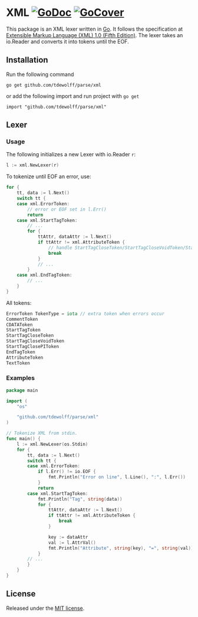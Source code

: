 # XML [![GoDoc](http://godoc.org/github.com/tdewolff/parse/xml?status.svg)](http://godoc.org/github.com/tdewolff/parse/xml) [![GoCover](http://gocover.io/_badge/github.com/tdewolff/parse/xml)](http://gocover.io/github.com/tdewolff/parse/xml)

This package is an XML lexer written in [Go][1]. It follows the specification at [Extensible Markup Language (XML) 1.0 (Fifth Edition)](http://www.w3.org/TR/REC-xml/). The lexer takes an io.Reader and converts it into tokens until the EOF.

## Installation
Run the following command

	go get github.com/tdewolff/parse/xml

or add the following import and run project with `go get`

	import "github.com/tdewolff/parse/xml"

## Lexer
### Usage
The following initializes a new Lexer with io.Reader `r`:
``` go
l := xml.NewLexer(r)
```

To tokenize until EOF an error, use:
``` go
for {
	tt, data := l.Next()
	switch tt {
	case xml.ErrorToken:
		// error or EOF set in l.Err()
		return
	case xml.StartTagToken:
		// ...
		for {
			ttAttr, dataAttr := l.Next()
			if ttAttr != xml.AttributeToken {
				// handle StartTagCloseToken/StartTagCloseVoidToken/StartTagClosePIToken
				break
			}
			// ...
		}
	case xml.EndTagToken:
		// ...
	}
}
```

All tokens:
``` go
ErrorToken TokenType = iota // extra token when errors occur
CommentToken
CDATAToken
StartTagToken
StartTagCloseToken
StartTagCloseVoidToken
StartTagClosePIToken
EndTagToken
AttributeToken
TextToken
```

### Examples
``` go
package main

import (
	"os"

	"github.com/tdewolff/parse/xml"
)

// Tokenize XML from stdin.
func main() {
	l := xml.NewLexer(os.Stdin)
	for {
		tt, data := l.Next()
		switch tt {
		case xml.ErrorToken:
			if l.Err() != io.EOF {
				fmt.Println("Error on line", l.Line(), ":", l.Err())
			}
			return
		case xml.StartTagToken:
			fmt.Println("Tag", string(data))
			for {
				ttAttr, dataAttr := l.Next()
				if ttAttr != xml.AttributeToken {
					break
				}

				key := dataAttr
				val := l.AttrVal()
				fmt.Println("Attribute", string(key), "=", string(val))
			}
		// ...
		}
	}
}
```

## License
Released under the [MIT license](https://github.com/tdewolff/parse/blob/master/LICENSE.md).

[1]: http://golang.org/ "Go Language"
